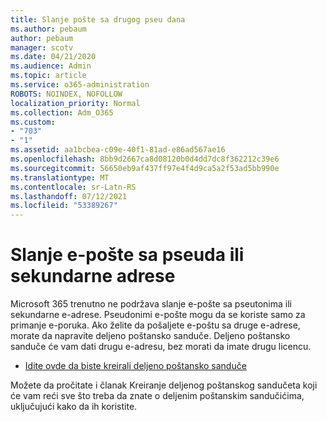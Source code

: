 ```yaml
---
title: Slanje pošte sa drugog pseu dana
ms.author: pebaum
author: pebaum
manager: scotv
ms.date: 04/21/2020
ms.audience: Admin
ms.topic: article
ms.service: o365-administration
ROBOTS: NOINDEX, NOFOLLOW
localization_priority: Normal
ms.collection: Adm_O365
ms.custom:
- "703"
- "1"
ms.assetid: aa1bcbea-c09e-40f1-81ad-e86ad567ae16
ms.openlocfilehash: 8bb9d2667ca8d08120b0d4dd7dc8f362212c39e6
ms.sourcegitcommit: 56650eb9af437ff97e4f4d9ca5a2f53ad5bb990e
ms.translationtype: MT
ms.contentlocale: sr-Latn-RS
ms.lasthandoff: 07/12/2021
ms.locfileid: "53389267"
---
```

# <a name="send-email-from-an-alias-or-secondary-address"></a>Slanje e-pošte sa pseuda ili sekundarne adrese

Microsoft 365 trenutno ne podržava slanje e-pošte sa pseutonima ili sekundarne e-adrese. Pseudonimi e-pošte mogu da se koriste samo za primanje e-poruka. Ako želite da pošaljete e-poštu sa druge e-adrese, morate da napravite deljeno poštansko sanduče. Deljeno poštansko sanduče će vam dati drugu e-adresu, bez morati da imate drugu licencu.
  
- [Idite ovde da biste kreirali deljeno poštansko sanduče](https://portal.office.com/AdminPortal/Home#/AssistedGuide/addemailoptions)

Možete da pročitate i članak Kreiranje deljenog poštanskog sandučeta koji će vam reći sve što treba da znate o deljenim poštanskim sandučićima, uključujući kako da ih koristite. [](/microsoft-365/admin/email/create-a-shared-mailbox)